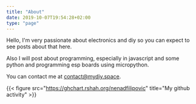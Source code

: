 ```yaml
---
title: "About"
date: 2019-10-07T19:54:28+02:00
type: "page"
---
```


Hello, I'm very passionate about electronics and diy so you can expect to see posts about that here.

Also I will post about programming, especially in javascript and some python and programming esp boards using micropython.

You can contact me at [contact@mydiy.space](mailto:contact@mydiy.space).

{{< figure src="https://ghchart.rshah.org/nenadfilipovic" title="My github activity" >}}
